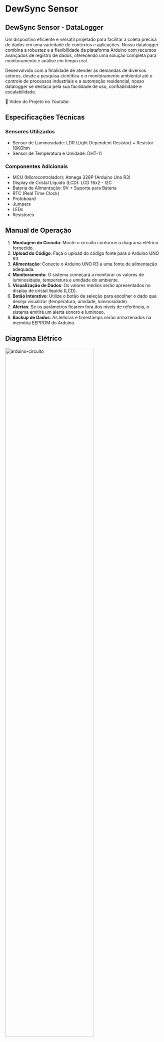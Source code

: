 # DewSync Sensor

## **DewSync Sensor - DataLogger**

Um dispositivo eficiente e versátil projetado para facilitar a coleta precisa de dados em uma variedade de contextos e aplicações. Nosso datalogger combina a robustez e a flexibilidade da plataforma Arduino com recursos avançados de registro de dados, oferecendo uma solução completa para monitoramento e análise em tempo real.

Desenvolvido com a finalidade de atender às demandas de diversos setores, desde a pesquisa científica e o monitoramento ambiental até o controle de processos industriais e a automação residencial, nosso datalogger se destaca pela sua facilidade de uso, confiabilidade e escalabilidade.

🎥 Vídeo do Projeto no _Youtube_: 

## Especificações Técnicas

### Sensores Utilizados

- Sensor de Luminosidade: LDR (Light Dependent Resistor) + Resistor 10KOhm
- Sensor de Temperatura e Umidade: DHT-11

### Componentes Adicionais

- MCU (Microcontrolador): Atmega 328P (Arduino Uno R3)
- Display de Cristal Líquido (LCD): LCD 16x2 - I2C
- Bateria de Alimentação: 9V + Suporte para Bateria
- RTC (Real Time Clock)
- Protoboard
- Jumpers
- LEDs
- Resistores


## Manual de Operação

1. **Montagem do Circuito**: Monte o circuito conforme o diagrama elétrico fornecido.
2. **Upload do Código**: Faça o upload do código fonte para o Arduino UNO R3.
3. **Alimentação**: Conecte o Arduino UNO R3 a uma fonte de alimentação adequada.
4. **Monitoramento**: O sistema começará a monitorar os valores de luminosidade, temperatura e umidade do ambiente.
5. **Visualização de Dados**: Os valores médios serão apresentados no display de cristal líquido (LCD).
6. **Botão Interativo**: Utilize o botão de seleção para escolher o dado que deseja visualizar (temperatura, umidade, luminosidade).
7. **Alertas**: Se os parâmetros ficarem fora dos níveis de referência, o sistema emitirá um alerta sonoro e luminoso.
8. **Backup de Dados**: As leituras e timestamps serão armazenados na memória EEPROM do Arduino.

## **Diagrama Elétrico**

<img src="https://github.com/ConfuseKarma/DataLogger/assets/145780136/3f22056d-c2c8-41d3-9c4f-ab6cc2ee0b94" alt="arduino-circuito" width="75%">

https://wokwi.com/projects/392907885243715585


## Código Fonte

O código fonte está disponível no repositório público do GitHub neste [link](https://github.com/ConfuseKarma/DataLogger/blob/main/codigo-fonte.md). Certifique-se de ler e compreender os comentários no código para uma melhor compreensão do funcionamento.


## Lógica do Código Fonte

### Inclusão de Bibliotecas e Definição de Constantes e Variáveis Globais:

O código começa incluindo diversas bibliotecas necessárias para o funcionamento do programa, como **Wire** (para comunicação I2C), **LiquidCrystal_I2C** (para controle de um display LCD), **RTClib** (para manipulação do RTC), **DHT** (para o sensor de temperatura e umidade) e **EEPROM** (para acessar a memória EEPROM do Arduino). Essas bibliotecas fornecem funções e métodos que facilitam o acesso e o controle dos dispositivos e sensores conectados ao Arduino.

Em seguida, são definidas constantes e variáveis globais que serão utilizadas ao longo do programa:

**• 'unsigned long intervalLeituras', 'ultimoMillisModoAtual' e 'ultimoMillisBotao':** Essas variáveis são utilizadas para armazenar o tempo em milissegundos da última execução de diferentes tarefas relacionadas às leituras dos sensores, atualização do modo de operação e detecção do botão.

**• 'const long ultimoMillisLeituras', 'intervalModo' e 'intervalBotao':** Essas constantes definem os intervalos de tempo em milissegundos para realizar as diferentes tarefas no programa. Por exemplo, intervalLeituras define o intervalo de tempo para as leituras dos sensores.

**• 'int modoIDGlobal':** Esta variável inteira mantém o modo atual de operação do sistema. Ela é incrementada conforme o botão é pressionado e utilizada para determinar qual modo de operação está ativo.

**• 'const int botaoPin':** Define o pino digital utilizado para a detecção do botão. Neste caso, o botão está conectado ao pino digital 2 do Arduino.

**• 'int ultimoEstadoBotao':** Armazena o estado anterior do botão para comparar com o estado atual e determinar se o botão foi pressionado.

**• 'struct Anomalia { ... };':** É uma estrutura de dados (struct) utilizada para armazenar informações sobre anomalias detectadas de data, temperatura, umidade e luminosidade no momento da ocorrência.‎‎‎‎‎‎‎‎

<br></br>
**Seção DHT:**

DHTPIN e DHTTYPE: Essas macros são utilizadas para definir o pino ao qual o sensor DHT está conectado (DHTPIN) e o tipo de sensor DHT (DHTTYPE). No caso, o sensor está conectado ao pino analógico A1 e é do tipo DHT22. A escolha entre DHT11 e DHT22 pode ser alternada através das definições.
